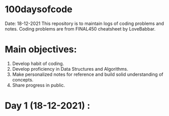 # 100daysofcode
Date: 18-12-2021
This repository is to maintain logs of coding problems and notes.
Coding problems are from FINAL450 cheatsheet by LoveBabbar. 

# Main objectives:
1. Develop habit of coding.
2. Develop proficiency in Data Structures and Algorithms.
3. Make personalized notes for reference and build solid understanding of concepts.
4. Share progress in public.

# Day 1 (18-12-2021) :
